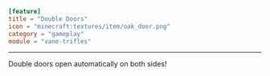 ```toml
[feature]
title = "Double Doors"
icon = "minecraft:textures/item/oak_door.png"
category = "gameplay"
module = "vane-trifles"
```
---
Double doors open automatically on both sides!
